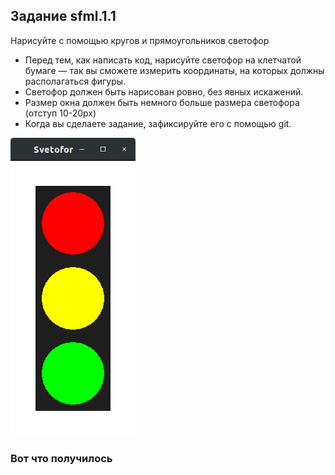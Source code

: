 ## Задание sfml.1.1

Нарисуйте с помощью кругов и прямоугольников светофор

- Перед тем, как написать код, нарисуйте светофор на клетчатой бумаге — так вы сможете измерить координаты, на которых должны располагаться фигуры.
- Светофор должен быть нарисован ровно, без явных искажений.
- Размер окна должен быть немного больше размера светофора (отступ 10-20px)
- Когда вы сделаете задание, зафиксируйте его с помощью git.

![Image alt](https://github.com/ABelousoff/SFML/raw/master/sfml.1.1/sfml.1.1.png)
### Вот что получилось
